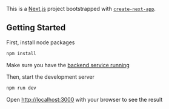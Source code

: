 This is a [Next.js](https://nextjs.org/) project bootstrapped with [`create-next-app`](https://github.com/vercel/next.js/tree/canary/packages/create-next-app).

## Getting Started

First, install node packages

```bash
npm install
```

Make sure you have the [backend service running](https://github.com/Ankur-0429/stock-app-backend)

Then, start the development server

```bash
npm run dev
```

Open [http://localhost:3000](http://localhost:3000) with your browser to see the result